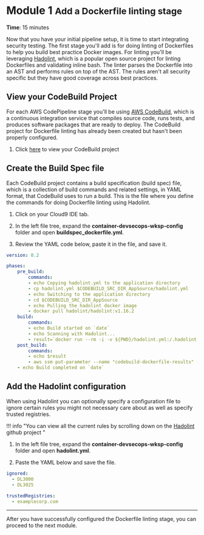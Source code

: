 # Module 1 <small>Add a Dockerfile linting stage</small>

**Time**: 15 minutes

Now that you have your initial pipeline setup, it is time to start integrating security testing.  The first stage you'll add is for doing linting of Dockerfiles to help you build best practice Docker images.  For linting you'll be leveraging <a href="https://github.com/hadolint/hadolint" target="_blank">Hadolint</a>, which is a popular open source project for linting Dockerfiles and validating inline bash. The linter parses the Dockerfile into an AST and performs rules on top of the AST.  The rules aren't all security specific but they have good coverage across best practices.

## View your CodeBuild Project

For each AWS CodePipeline stage you'll be using <a href="https://aws.amazon.com/codebuild/" target="_blank">AWS CodeBuild</a>, which is a continuous integration service that compiles source code, runs tests, and produces software packages that are ready to deploy.  The CodeBuild project for Dockerfile linting has already been created but hasn't been properly configured.  

1.  Click <a href="https://us-east-2.console.aws.amazon.com/codesuite/codebuild/projects/container-devsecops-wksp-build-dockerfile/details?region=us-east-2" target="_blank">here</a> to view your CodeBuild project

## Create the Build Spec file

Each CodeBuild project contains a build specification (build spec) file, which is a collection of build commands and related settings, in YAML format, that CodeBuild uses to run a build.   This is the file where you define the commands for doing Dockerfile linting using Hadolint. 

1.  Click on your Cloud9 IDE tab.

2.  In the left file tree, expand the **container-devsecops-wksp-config** folder and open **buildspec_dockerfile.yml**.

3.  Review the YAML code below, paste it in the file, and save it.

```yaml
version: 0.2

phases:
    pre_build:
        commands:
        - echo Copying hadolint.yml to the application directory
        - cp hadolint.yml $CODEBUILD_SRC_DIR_AppSource/hadolint.yml
        - echo Switching to the application directory
        - cd $CODEBUILD_SRC_DIR_AppSource
        - echo Pulling the hadolint docker image
        - docker pull hadolint/hadolint:v1.16.2
    build:
        commands:
        - echo Build started on `date`
        - echo Scanning with Hadolint...          
        - result=`docker run --rm -i -v ${PWD}/hadolint.yml:/.hadolint.yaml hadolint/hadolint:v1.16.2 hadolint -f json - < Dockerfile`
    post_build:
        commands:
        - echo $result
        - aws ssm put-parameter --name "codebuild-dockerfile-results" --type "String" --value "$result" --overwrite
    - echo Build completed on `date`
```

## Add the Hadolint configuration

When using Hadolint you can optionally specify a configuration file to ignore certain rules you might not necessary care about as well as specify trusted registries. 

!!! info "You can view all the current rules by scrolling down on the <a href="https://github.com/hadolint/hadolint" target="_blank">Hadolint</a> github project "

1.  In the left file tree, expand the **container-devsecops-wksp-config** folder and open **hadolint.yml**.

3.  Paste the YAML below and save the file.

```yaml
ignored: 
  - DL3000 
  - DL3025 
 
trustedRegistries: 
  - examplecorp.com 
```
---

After you have successfully configured the Dockerfile linting stage, you can proceed to the next module.